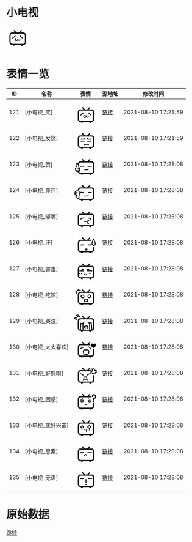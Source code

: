 # 小电视

<img src="./cover.png" height="60" alt="cover" />

# 表情一览

|ID|名称|表情|源地址|修改时间|
|----|----|----|----|----|
|121|[小电视_笑]|<img src="./pic/000121_%5B小电视_笑%5D.png" height="60" alt="笑"/>|[链接](http://i0.hdslb.com/bfs/emote/f80d384875183dfe2e24be13011c595c0210d273.png)|2021-08-10 17:21:59|
|122|[小电视_发愁]|<img src="./pic/000122_%5B小电视_发愁%5D.png" height="60" alt="发愁"/>|[链接](http://i0.hdslb.com/bfs/emote/05e279abbf3f72d5cc45548504a4220c5514b8b9.png)|2021-08-10 17:21:59|
|123|[小电视_赞]|<img src="./pic/000123_%5B小电视_赞%5D.png" height="60" alt="赞"/>|[链接](http://i0.hdslb.com/bfs/emote/86ccf6d0b5480169bf80f3582fae09d7ed455c06.png)|2021-08-10 17:28:08|
|124|[小电视_差评]|<img src="./pic/000124_%5B小电视_差评%5D.png" height="60" alt="差评"/>|[链接](http://i0.hdslb.com/bfs/emote/38456e3bde2839b00b536a8be13934fa57c8e298.png)|2021-08-10 17:28:08|
|125|[小电视_嘟嘴]|<img src="./pic/000125_%5B小电视_嘟嘴%5D.png" height="60" alt="嘟嘴"/>|[链接](http://i0.hdslb.com/bfs/emote/6fd437f547ef1e4f231ff475d02f58bb94cef5a5.png)|2021-08-10 17:28:08|
|126|[小电视_汗]|<img src="./pic/000126_%5B小电视_汗%5D.png" height="60" alt="汗"/>|[链接](http://i0.hdslb.com/bfs/emote/5c150cec77eae1b05d5ca46526450ff3beeb44d2.png)|2021-08-10 17:28:08|
|127|[小电视_害羞]|<img src="./pic/000127_%5B小电视_害羞%5D.png" height="60" alt="害羞"/>|[链接](http://i0.hdslb.com/bfs/emote/de3aee88f7b6cc20ba9480c96c02f83a844381a9.png)|2021-08-10 17:28:08|
|128|[小电视_吃惊]|<img src="./pic/000128_%5B小电视_吃惊%5D.png" height="60" alt="吃惊"/>|[链接](http://i0.hdslb.com/bfs/emote/05188008ea84c70d94e0076e28de15bf56f4c441.png)|2021-08-10 17:28:08|
|129|[小电视_哭泣]|<img src="./pic/000129_%5B小电视_哭泣%5D.png" height="60" alt="哭泣"/>|[链接](http://i0.hdslb.com/bfs/emote/938bdf98df945576ae88e2a22931db07ded9e663.png)|2021-08-10 17:28:08|
|130|[小电视_太太喜欢]|<img src="./pic/000130_%5B小电视_太太喜欢%5D.png" height="60" alt="太太喜欢"/>|[链接](http://i0.hdslb.com/bfs/emote/eb41a8c04840e4f77e76a4bff7a29ac89c432f4e.png)|2021-08-10 17:28:08|
|131|[小电视_好怒啊]|<img src="./pic/000131_%5B小电视_好怒啊%5D.png" height="60" alt="好怒啊"/>|[链接](http://i0.hdslb.com/bfs/emote/68d524b7e515396b6563d320fb710c64abfb1063.png)|2021-08-10 17:28:08|
|132|[小电视_困惑]|<img src="./pic/000132_%5B小电视_困惑%5D.png" height="60" alt="困惑"/>|[链接](http://i0.hdslb.com/bfs/emote/6853161f0eab3332b874ab7c6c0311035b7538f3.png)|2021-08-10 17:28:08|
|133|[小电视_我好兴奋]|<img src="./pic/000133_%5B小电视_我好兴奋%5D.png" height="60" alt="我好兴奋"/>|[链接](http://i0.hdslb.com/bfs/emote/a695fe1301aab2675ab6f6e34757c25a863a8617.png)|2021-08-10 17:28:08|
|134|[小电视_思索]|<img src="./pic/000134_%5B小电视_思索%5D.png" height="60" alt="思索"/>|[链接](http://i0.hdslb.com/bfs/emote/f8219e484d5a55787c3f1722dc3112d0eba03a69.png)|2021-08-10 17:28:08|
|135|[小电视_无语]|<img src="./pic/000135_%5B小电视_无语%5D.png" height="60" alt="无语"/>|[链接](http://i0.hdslb.com/bfs/emote/fbd12affebfdaadd3d721bffdb685a6b1ee71219.png)|2021-08-10 17:28:08|

# 原始数据

[跳转](./raw.json)

